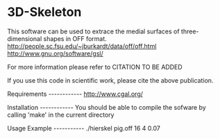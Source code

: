 # 3D-Skeleton

This software can be used to extrace the medial surfaces of three-dimensional shapes in OFF format.
http://people.sc.fsu.edu/~jburkardt/data/off/off.html
http://www.gnu.org/software/gsl/

For more information please refer to CITATION TO BE ADDED

If you use this code in scientific work, please cite the above
publication.

Requirements ------------
http://www.cgal.org/

Installation ------------
You should be able to compile the sofware by calling 'make' in the current directory

Usage Example -----------
./hierskel pig.off 16 4 0.07
